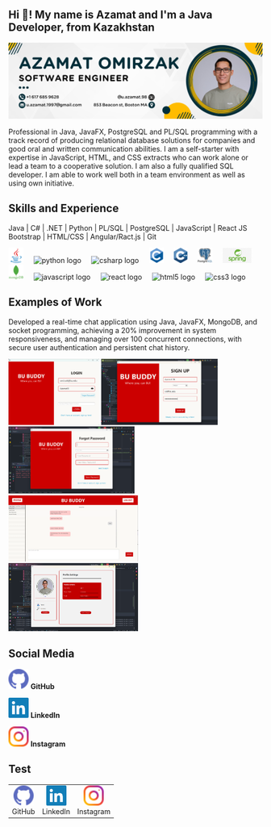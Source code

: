 <h2 align="left">Hi 👋! My name is Azamat and I'm a Java Developer, from Kazakhstan</h2>



![I am GitHub Readme Generator's creator](https://github.com/AZAMAT-GIT-HUB/AZAMAT-GIT-HUB/blob/main/LinkedIn.png)

Professional in Java, JavaFX, PostgreSQL and PL/SQL programming with a track record of producing relational database solutions for companies and good oral and written communication abilities. I am a self-starter with expertise in JavaScript, HTML, and CSS extracts who can work alone or lead a team to a cooperative solution. I am also a fully qualified SQL developer. I am able to work well both in a team environment as well as using own initiative.



## Skills and Experience
Java | C# | .NET | Python | PL/SQL | PostgreSQL | JavaScript | React JS Bootstrap | HTML/CSS | Angular/Ract.js | Git     
<div align="left">
  <img src="https://github.com/AZAMAT-GIT-HUB/AZAMAT-GIT-HUB/blob/main/java.svg" height="30" alt="java logo"  />
  <img width="12" />
  <img src="https://cdn.jsdelivr.net/gh/devicons/devicon/icons/python/python-original.svg" height="30" alt="python logo"  />
  <img width="12" />
  <img src="https://cdn.jsdelivr.net/gh/devicons/devicon/icons/csharp/csharp-original.svg" height="30" alt="csharp logo"  />
  <img width="12" />
  <img src="https://github.com/AZAMAT-GIT-HUB/AZAMAT-GIT-HUB/blob/main/c.svg" height="30" alt="c logo"  /> 
  <img width="12" />
  <img src="https://github.com/AZAMAT-GIT-HUB/AZAMAT-GIT-HUB/blob/main/c%2B%2B.svg" height="30" alt="c++ logo"  />
  <img width="12" />
  <img src="https://github.com/AZAMAT-GIT-HUB/AZAMAT-GIT-HUB/blob/main/postgresql.svg" height="30" alt="postgreSql logo"  />
  <img width="12" />
  <img src="https://github.com/AZAMAT-GIT-HUB/AZAMAT-GIT-HUB/blob/main/spring.png" height="30" alt="spring logo"  />
  <img width="12" />
  <img src="https://github.com/AZAMAT-GIT-HUB/AZAMAT-GIT-HUB/blob/main/mongo.png" height="30" alt="mongoDB logo"  />
  <img width="12" />
  <img src="https://cdn.jsdelivr.net/gh/devicons/devicon/icons/javascript/javascript-original.svg" height="30" alt="javascript logo"  /> 
  <img width="12" />
  <img src="https://cdn.jsdelivr.net/gh/devicons/devicon/icons/react/react-original.svg" height="30" alt="react logo"  />
  <img width="12" />
  <img src="https://cdn.jsdelivr.net/gh/devicons/devicon/icons/html5/html5-original.svg" height="30" alt="html5 logo"  />
  <img width="12" />
  <img src="https://cdn.jsdelivr.net/gh/devicons/devicon/icons/css3/css3-original.svg" height="30" alt="css3 logo"  /> 
  <img width="12" />
  
</div>

## Examples of Work
Developed a real-time chat application using Java, JavaFX, MongoDB, and socket programming, achieving a 20% improvement in system responsiveness, and managing over 100 concurrent connections, with secure user authentication and persistent chat history.


<div align="left">
  <img src="https://github.com/AZAMAT-GIT-HUB/AZAMAT-GIT-HUB/blob/main/loginPage.png" width="180"  />  
  <img src="https://github.com/AZAMAT-GIT-HUB/AZAMAT-GIT-HUB/blob/main/Screenshot%202024-04-16%20184736.png" width="231"  />
  <img src="https://github.com/AZAMAT-GIT-HUB/AZAMAT-GIT-HUB/blob/main/ForgotPage.png" width="250"  />
  <img src="https://github.com/AZAMAT-GIT-HUB/AZAMAT-GIT-HUB/blob/main/chatpage111.png" width="257"  /> 
  <img src="https://github.com/AZAMAT-GIT-HUB/AZAMAT-GIT-HUB/blob/main/222.png" width="257"  /> 
    <img width="12" />
</div>

## Social Media
[<img src='https://github.com/AZAMAT-GIT-HUB/AZAMAT-GIT-HUB/blob/main/github.svg' alt='github' height='40'>](https://github.com/azamat-git-hub)  **GitHub**  

[<img src='https://github.com/AZAMAT-GIT-HUB/AZAMAT-GIT-HUB/blob/main/linkedin.svg' alt='linkedin' height='40'>](https://www.linkedin.com/in/azamat-omirzak/) **LinkedIn** 

[<img src='https://github.com/AZAMAT-GIT-HUB/AZAMAT-GIT-HUB/blob/main/instagram.svg' alt='instagram' height='40'>](https://www.instagram.com/u.azamat.98/)  **Instagram** 


## Test

<div align="center">
  <table>
    <tr>
      <td align="center">
        <a href="https://github.com/azamat-git-hub">
          <img src='https://github.com/AZAMAT-GIT-HUB/AZAMAT-GIT-HUB/blob/main/github.svg' alt='github' height='40'>
        </a>
        <br />GitHub
      </td>
      <td align="center">
        <a href="https://www.linkedin.com/in/azamat-omirzak/">
          <img src='https://github.com/AZAMAT-GIT-HUB/AZAMAT-GIT-HUB/blob/main/linkedin.svg' alt='linkedin' height='40'>
        </a>
        <br />LinkedIn
      </td>
      <td align="center">
        <a href="https://www.instagram.com/u.azamat.98/">
          <img src='https://github.com/AZAMAT-GIT-HUB/AZAMAT-GIT-HUB/blob/main/instagram.svg' alt='instagram' height='40'>
        </a>
        <br />Instagram
      </td>
    </tr>
  </table>
</div>


###


###
